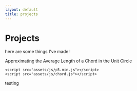 ```yaml
---
layout: default
title: projects
---
```


# Projects

here are some things I've made!

[Approximating the Average Length of a Chord in the Unit Circle](https://github.com/MilesMoran/Small-Projects/tree/master/Chord%20Length)

```
<script src="assets/js/p5.min.js"></script>
<script src="assets/js/chord.js"></script>
```

testing